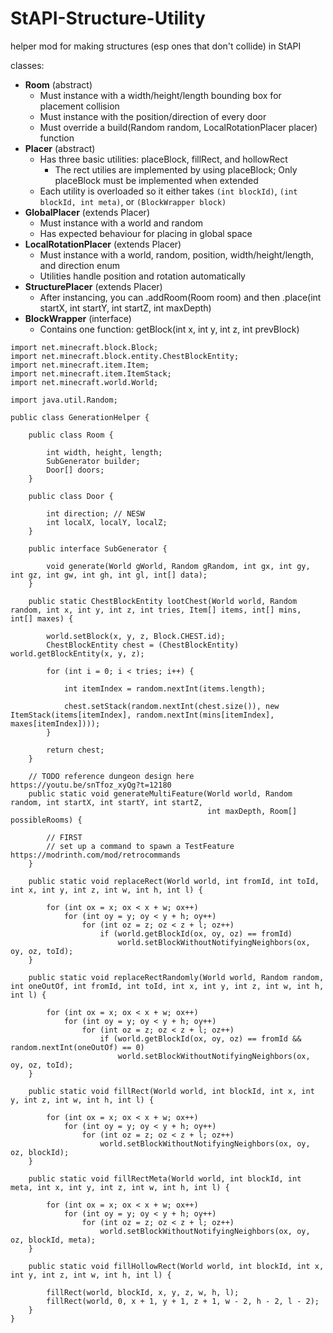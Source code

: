 # StAPI-Structure-Utility

helper mod for making structures (esp ones that don't collide) in StAPI

classes:
- **Room** (abstract)
  - Must instance with a width/height/length bounding box for placement collision
  - Must instance with the position/direction of every door
  - Must override a build(Random random, LocalRotationPlacer placer) function
- **Placer** (abstract)
  - Has three basic utilities: placeBlock, fillRect, and hollowRect
    - The rect utilies are implemented by using placeBlock; Only placeBlock must be implemented when extended
  - Each utility is overloaded so it either takes `(int blockId)`, `(int blockId, int meta)`, or `(BlockWrapper block)`
- **GlobalPlacer** (extends Placer)
  - Must instance with a world and random
  - Has expected behaviour for placing in global space
- **LocalRotationPlacer** (extends Placer)
  - Must instance with a world, random, position, width/height/length, and direction enum
  - Utilities handle position and rotation automatically
- **StructurePlacer** (extends Placer)
  - After instancing, you can .addRoom(Room room) and then .place(int startX, int startY, int startZ, int maxDepth)
- **BlockWrapper** (interface)
  - Contains one function: getBlock(int x, int y, int z, int prevBlock)

```
import net.minecraft.block.Block;
import net.minecraft.block.entity.ChestBlockEntity;
import net.minecraft.item.Item;
import net.minecraft.item.ItemStack;
import net.minecraft.world.World;

import java.util.Random;

public class GenerationHelper {

    public class Room {

        int width, height, length;
        SubGenerator builder;
        Door[] doors;
    }

    public class Door {

        int direction; // NESW
        int localX, localY, localZ;
    }

    public interface SubGenerator {

        void generate(World gWorld, Random gRandom, int gx, int gy, int gz, int gw, int gh, int gl, int[] data);
    }

    public static ChestBlockEntity lootChest(World world, Random random, int x, int y, int z, int tries, Item[] items, int[] mins, int[] maxes) {

        world.setBlock(x, y, z, Block.CHEST.id);
        ChestBlockEntity chest = (ChestBlockEntity) world.getBlockEntity(x, y, z);

        for (int i = 0; i < tries; i++) {

            int itemIndex = random.nextInt(items.length);

            chest.setStack(random.nextInt(chest.size()), new ItemStack(items[itemIndex], random.nextInt(mins[itemIndex], maxes[itemIndex])));
        }

        return chest;
    }

    // TODO reference dungeon design here https://youtu.be/snTfoz_xyQg?t=12180
    public static void generateMultiFeature(World world, Random random, int startX, int startY, int startZ,
                                            int maxDepth, Room[] possibleRooms) {

        // FIRST
        // set up a command to spawn a TestFeature https://modrinth.com/mod/retrocommands
    }

    public static void replaceRect(World world, int fromId, int toId, int x, int y, int z, int w, int h, int l) {

        for (int ox = x; ox < x + w; ox++)
            for (int oy = y; oy < y + h; oy++)
                for (int oz = z; oz < z + l; oz++)
                    if (world.getBlockId(ox, oy, oz) == fromId)
                        world.setBlockWithoutNotifyingNeighbors(ox, oy, oz, toId);
    }

    public static void replaceRectRandomly(World world, Random random, int oneOutOf, int fromId, int toId, int x, int y, int z, int w, int h, int l) {

        for (int ox = x; ox < x + w; ox++)
            for (int oy = y; oy < y + h; oy++)
                for (int oz = z; oz < z + l; oz++)
                    if (world.getBlockId(ox, oy, oz) == fromId && random.nextInt(oneOutOf) == 0)
                        world.setBlockWithoutNotifyingNeighbors(ox, oy, oz, toId);
    }

    public static void fillRect(World world, int blockId, int x, int y, int z, int w, int h, int l) {

        for (int ox = x; ox < x + w; ox++)
            for (int oy = y; oy < y + h; oy++)
                for (int oz = z; oz < z + l; oz++)
                    world.setBlockWithoutNotifyingNeighbors(ox, oy, oz, blockId);
    }

    public static void fillRectMeta(World world, int blockId, int meta, int x, int y, int z, int w, int h, int l) {

        for (int ox = x; ox < x + w; ox++)
            for (int oy = y; oy < y + h; oy++)
                for (int oz = z; oz < z + l; oz++)
                    world.setBlockWithoutNotifyingNeighbors(ox, oy, oz, blockId, meta);
    }

    public static void fillHollowRect(World world, int blockId, int x, int y, int z, int w, int h, int l) {

        fillRect(world, blockId, x, y, z, w, h, l);
        fillRect(world, 0, x + 1, y + 1, z + 1, w - 2, h - 2, l - 2);
    }
}
```

